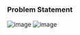 ### Problem Statement

![image](https://user-images.githubusercontent.com/36649115/39464911-10b2897a-4cd5-11e8-954e-6c5ad8521cf3.png)
![image](https://user-images.githubusercontent.com/36649115/39464921-29dbc5f6-4cd5-11e8-848c-5bb5634de848.png)

